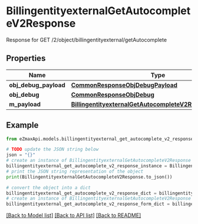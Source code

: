# BillingentityexternalGetAutocompleteV2Response

Response for GET /2/object/billingentityexternal/getAutocomplete

## Properties

Name | Type | Description | Notes
------------ | ------------- | ------------- | -------------
**obj_debug_payload** | [**CommonResponseObjDebugPayload**](CommonResponseObjDebugPayload.md) |  | 
**obj_debug** | [**CommonResponseObjDebug**](CommonResponseObjDebug.md) |  | [optional] 
**m_payload** | [**BillingentityexternalGetAutocompleteV2ResponseMPayload**](BillingentityexternalGetAutocompleteV2ResponseMPayload.md) |  | 

## Example

```python
from eZmaxApi.models.billingentityexternal_get_autocomplete_v2_response import BillingentityexternalGetAutocompleteV2Response

# TODO update the JSON string below
json = "{}"
# create an instance of BillingentityexternalGetAutocompleteV2Response from a JSON string
billingentityexternal_get_autocomplete_v2_response_instance = BillingentityexternalGetAutocompleteV2Response.from_json(json)
# print the JSON string representation of the object
print(BillingentityexternalGetAutocompleteV2Response.to_json())

# convert the object into a dict
billingentityexternal_get_autocomplete_v2_response_dict = billingentityexternal_get_autocomplete_v2_response_instance.to_dict()
# create an instance of BillingentityexternalGetAutocompleteV2Response from a dict
billingentityexternal_get_autocomplete_v2_response_form_dict = billingentityexternal_get_autocomplete_v2_response.from_dict(billingentityexternal_get_autocomplete_v2_response_dict)
```
[[Back to Model list]](../README.md#documentation-for-models) [[Back to API list]](../README.md#documentation-for-api-endpoints) [[Back to README]](../README.md)


